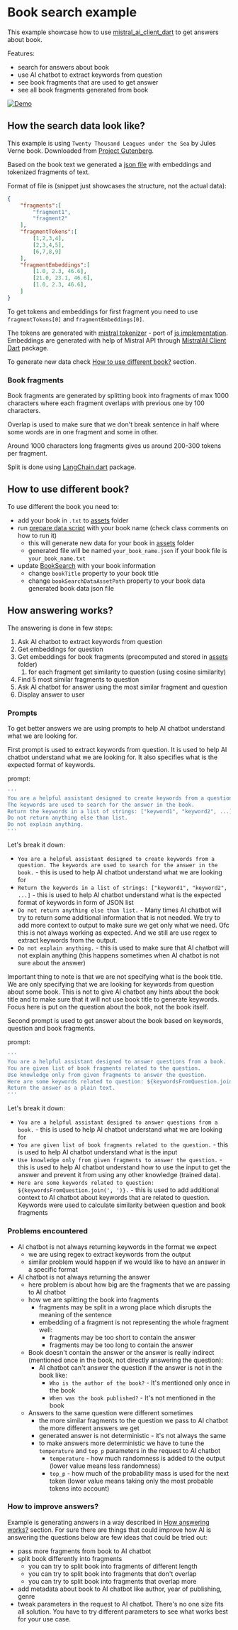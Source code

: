 # Book search example

This example showcase how to use [mistral_ai_client_dart](https://pub.dev/packages/mistralai_client_dart) to get answers about book.

Features:

- search for answers about book
- use AI chatbot to extract keywords from question
- see book fragments that are used to get answer
- see all book fragments generated from book

[![Demo](../../docs/assets/mistralai_book_search_example.gif)](../../docs/assets/mistralai_book_search_example.gif)

## How the search data look like?

This example is using `Twenty Thousand Leagues under the Sea` by Jules Verne book. Downloaded from [Project Gutenberg](https://www.gutenberg.org/ebooks/164).

Based on the book text we generated a [json file](../../assets/20k_leages_under_the_sea_verne.json) with embeddings and tokenized fragments of text.

Format of file is (snippet just showcases the structure, not the actual data):

```json
{
    "fragments":[
        "fragment1",
        "fragment2"
    ],
    "fragmentTokens":[
        [1,2,3,4],
        [2,3,4,5],
        [6,7,8,9]
    ],
    "fragmentEmbeddings":[
        [1.0, 2.3, 46.6],
        [21.0, 23.1, 46.6],
        [1.0, 2.3, 46.6],
    ]
}
```

To get tokens and embeddings for first fragment you need to use `fragmentTokens[0]` and `fragmentEmbeddings[0]`.

The tokens are generated with [mistral tokenizer](../mistral_tokenizer/mistral_tokenizer.dart) - port of [js implementation](https://github.com/imoneoi/mistral-tokenizer).
Embeddings are generated with help of Mistral API through [MistralAI Client Dart](https://pub.dev/packages/mistralai_client_dart) package.

To generate new data check [How to use different book?](#how-to-use-different-book) section.

### Book fragments

Book fragments are generated by splitting book into fragments of max 1000 characters where each fragment overlaps with previous one by 100 characters.

Overlap is used to make sure that we don't break sentence in half where some words are in one fragment and some in other.

Around 1000 characters long fragments gives us around 200-300 tokens per fragment.

Split is done using [LangChain.dart](https://pub.dev/packages/langchain) package.

## How to use different book?

To use different the book you need to:

- add your book in `.txt` to [assets](../../assets) folder
- run [prepare data script](prepare_data.dart) with your book name (check class comments on how to run it)
  - this will generate new data for your book in [assets](../../assets) folder
  - generated file will be named `your_book_name.json` if your book file is `your_book_name.txt`
- update [BookSearch](book_search.dart) with your book information
  - change `bookTitle` property to your book title
  - change `bookSearchDataAssetPath` property to your book data generated book data json file

## How answering works?

The answering is done in few steps:

1. Ask AI chatbot to extract keywords from question
2. Get embeddings for question
3. Get embeddings for book fragments (precomputed and stored in [assets](../../assets) folder)
   1. for each fragment get similarity to question (using cosine similarity)
4. Find 5 most similar fragments to question
5. Ask AI chatbot for answer using the most similar fragment and question
6. Display answer to user

### Prompts

To get better answers we are using prompts to help AI chatbot understand what we are looking for.

First prompt is used to extract keywords from question. It is used to help AI chatbot understand what we are looking for. It also specifies what is the expected format of keywords.

prompt:

```dart
'''
You are a helpful assistant designed to create keywords from a question.
The keywords are used to search for the answer in the book.
Return the keywords in a list of strings: ["keyword1", "keyword2", ...]
Do not return anything else than list. 
Do not explain anything.
'''
```

Let's break it down:

- `You are a helpful assistant designed to create keywords from a question. The keywords are used to search for the answer in the book.` - this is used to help AI chatbot understand what we are looking for
- `Return the keywords in a list of strings: ["keyword1", "keyword2", ...]` - this is used to help AI chatbot understand what is the expected format of keywords in form of JSON list
- `Do not return anything else than list.` - Many times AI chatbot will try to return some additional information that is not needed. We try to add more context to output to make sure we get only what we need. Ofc this is not always working as expected. And we still are use regex to extract keywords from the output.
- `Do not explain anything.` - this is used to make sure that AI chatbot will not explain anything (this happens sometimes when AI chatbot is not sure about the answer)

Important thing to note is that we are not specifying what is the book title. We are only specifying that we are looking for keywords from question about some book.
This is not to give AI chatbot any hints about the book title and to make sure that it will not use book title to generate keywords.
Focus here is put on the question about the book, not the book itself.

Second prompt is used to get answer about the book based on keywords, question and book fragments.

prompt:

```dart
'''
You are a helpful assistant designed to answer questions from a book.
You are given list of book fragments related to the question.
Use knowledge only from given fragments to answer the question.
Here are some keywords related to question: ${keywordsFromQuestion.join(', ')}.
Return the answer as a plain text.
'''
```

Let's break it down:

- `You are a helpful assistant designed to answer questions from a book.` - this is used to help AI chatbot understand what we are looking for
- `You are given list of book fragments related to the question.` - this is used to help AI chatbot understand what is the input
- `Use knowledge only from given fragments to answer the question.` - this is used to help AI chatbot understand how to use the input to get the answer and prevent it from using any other knowledge (trained data).
- `Here are some keywords related to question: ${keywordsFromQuestion.join(', ')}.` - this is used to add additional context to AI chatbot about keywords that are related to question. Keywords were used to calculate similarity between question and book fragments

### Problems encountered

- AI chatbot is not always returning keywords in the format we expect
  - we are using regex to extract keywords from the output
  - similar problem would happen if we would like to have an answer in a specific format
- AI chatbot is not always returning the answer
  - here problem is about how big are the fragments that we are passing to AI chatbot
  - how we are splitting the book into fragments
    - fragments may be split in a wrong place which disrupts the meaning of the sentence
    - embedding of a fragment is not representing the whole fragment well:
      - fragments may be too short to contain the answer
      - fragments may be too long to contain the answer
  - Book doesn't contain the answer or the answer is really indirect (mentioned once in the book, not directly answering the question):
    - AI chatbot can't answer the question if the answer is not in the book like:
      - `Who is the author of the book?` - It's mentioned only once in the book
      - `When was the book published?` - It's not mentioned in the book
  - Answers to the same question were different sometimes
    - the more similar fragments to the question we pass to AI chatbot the more different answers we get
    - generated answer is not deterministic - it's not always the same
    - to make answers more deterministic we have to tune the `temperature` and `top_p` parameters in the request to AI chatbot
      - `temperature` - how much randomness is added to the output (lower value means less randomness)
      - `top_p` - how much of the probability mass is used for the next token (lower value means taking only the most probable tokens into account)

### How to improve answers?

Example is generating answers in a way described in [How answering works?](#how-answering-works) section.
For sure there are things that could improve how AI is answering the questions below are few ideas that could be tried out:

- pass more fragments from book to AI chatbot
- split book differently into fragments
  - you can try to split book into fragments of different length
  - you can try to split book into fragments that don't overlap
  - you can try to split book into fragments that overlap more
- add metadata about book to AI chatbot like author, year of publishing, genre
- tweak parameters in the request to AI chatbot. There's no one size fits all solution. You have to try different parameters to see what works best for your use case.

